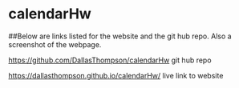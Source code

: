 # calendarHw

##Below are links listed for the website and the git hub repo. Also a screenshot of the webpage.

https://github.com/DallasThompson/calendarHw git hub repo

https://dallasthompson.github.io/calendarHw/ live link to website
